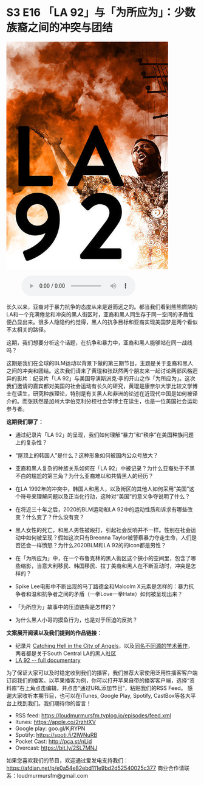 # S3 E16 「LA 92」与「为所应为」：少数族裔之间的冲突与团结

![](./image.jpeg)

<figure>
    <figcaption></figcaption>
    <audio
        controls
        src="./audio.mp3">
            Your browser does not support the
            <code>audio</code> element.
    </audio>
</figure>

<p>长久以来，亚裔对于暴力抗争的态度从来是避而远之的。都当我们看到熊熊燃烧的LA和一个充满倦怠和冲突的黑人街区时，亚裔和黑人同生存于同一空间的矛盾性便凸显出来。很多人隐隐约约觉得，黑人的抗争目标和亚裔实现美国梦是两个看似不太相关的路径。</p>
<p>这期，我们想要分析这个话题，在抗争和暴力中，亚裔和黑人能够站在同一战线吗？</p>
<p>这期是我们在全球的BLM运动以背景下做的第三期节目，主题是关于亚裔和黑人之间的冲突和团结。这次我们请来了黄琨和张跃然两个朋友来一起讨论两部风格迥异的影片：纪录片「LA 92」与美国导演斯派克·李的开山之作「为所应为」。这次我们邀请的嘉宾都对美国的社会运动有长久的研究，黄琨是康奈尔大学比较文学博士在读生，研究种族理论，特别是有关黑人和非洲的论述在近现代中国是如何被译介的。而张跃然是加州大学伯克利分校社会学博士在读生，也是一位美国社会运动参与者。</p>
<p><strong>这期我们聊了：</strong></p>
<div class="block-list"><ul>
<li><p>通过纪录片「LA 92」的呈现，我们如何理解“暴力”和“秩序”在美国种族问题上的复杂性？</p>
</li>
<li><p>“屋顶上的韩国人”是什么？这种形象如何被国内公众号放大？</p>
</li>
<li><p>亚裔和黑人复杂的种族关系如何在「LA 92」中被记录？为什么亚裔处于不黑不白的尴尬的第三角？为什么亚裔难以和共情黑人的经历？</p>
</li>
<li><p>在LA 1992年的冲突中，韩国人和黑人，以及街区的其他人如何采用“美国”这个符号来理解问题以及正当化行动，这种对“美国”的意义争夺说明了什么？</p>
</li>
<li><p>在将近三十年之后，2020的BLM运动和LA 92中的运动性质和诉求有哪些改变？什么变了？什么没有变？</p>
</li>
<li><p>黑人女性的死亡，和黑人男性被殴打，引起社会反响并不一样。性别在社会运动中如何被呈现？假如这次只有Breonna Taylor被警察暴力夺走生命，人们是否还会一样愤怒？为什么2020BLM和LA 92的的icon都是男性？</p>
</li>
<li><p>在「为所应为」中，在一个布鲁克林的黑人街区这个狭小的空间里，包含了哪些缩影，当意大利移民、韩国移民、拉丁美裔和黑人在不断互动时，冲突是怎样的？</p>
</li>
<li><p>Spike Lee电影中不断出现的马丁路德金和Malcolm X元素是怎样的：暴力抗争者和温和抗争者之间的矛盾（一拳Love一拳Hate）如何被呈现出来？</p>
</li>
<li><p>「为所应为」故事中的压迫链条是怎样的？</p>
</li>
<li><p>为什么黑人小哥的摸鱼行为，也是对于压迫的反抗？</p>
</li>
</ul>
</div><p><strong>文案展开阅读以及我们提到的作品链接：</strong></p>
<div class="block-list"><ul>
<li>纪录片 <a href="https://vimeo.com/ondemand/catchinghell">Catching Hell in the City of Angels</a>，以及<a href="https://www.upress.umn.edu/book-division/books/catching-hell-in-the-city-of-angels">同名不同源的学术著作</a>，两者都是关于South Central LA的黑人社区</li>
<li><a href="https://www.youtube.com/watch?v=uaotkHlHJwo">LA 92 -- full documentary</a></li>
</ul>
</div><p>为了保证大家可以及时稳定收到我们的播客，我们推荐大家使用泛用性播客客户端订阅我们的播客。以苹果播客为例，你可以打开苹果自带的播客客户端，选择“资料库”右上角点击编辑，并点击“通过URL添加节目”，粘贴我们的RSS Feed。
感谢大家收听本期节目，也可以在iTunes, Google Play, Spotify, CastBox等各大平台上找到我们。我们期待你的留言！</p>
<div class="block-list"><ul>
<li>RSS feed: <a href="https://loudmurmursfm.typlog.io/episodes/feed.xml">https://loudmurmursfm.typlog.io/episodes/feed.xml</a></li>
<li>Itunes: <a href="https://apple.co/2rzhtXV">https://apple.co/2rzhtXV</a></li>
<li>Google play: goo.gl/KjRYPN</li>
<li>Spotify: <a href="https://spoti.fi/2IWNuRB">https://spoti.fi/2IWNuRB</a></li>
<li>Pocket Cast: <a href="http://pca.st/nLid">http://pca.st/nLid</a></li>
<li>Overcast: <a href="https://bit.ly/2SL7MNJ">https://bit.ly/2SL7MNJ</a></li>
</ul>
</div><p>如果您喜欢我们的节目，欢迎通过爱发电支持我们：
<a href="https://afdian.net/p/e0a54e82ebd111e9bd2d52540025c377">https://afdian.net/p/e0a54e82ebd111e9bd2d52540025c377</a>
商业合作请联系：loudmurmursfm@gmail.com</p>
